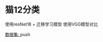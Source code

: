 # 猫12分类
使用resNet18 + 迁移学习模型
使用VGG模型对比

[数据集: ](https://hzh-1313930608.cos.ap-guangzhou.myqcloud.com/data/dataset_cat12/data.rar)
 push
